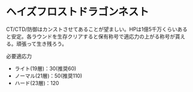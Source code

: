 # ヘイズフロストドラゴンネスト

CT/CTD/防御はカンストさせてあることが望ましい。HPは1億5千万くらいあると安定。各ラウンドを生存クリアすると保有称号で適応力の上がる称号が貰える。頑張って生き残ろう。

必要適応力

- ライト(19層)：30(推奨60)
- ノーマル(21層)：50(推奨110)
- ハード(23層)：120
